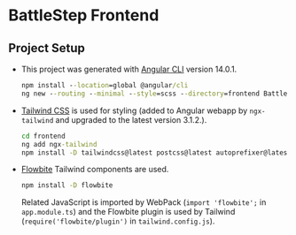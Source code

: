 # BattleStep Frontend

## Project Setup

* This project was generated with [Angular CLI](https://github.com/angular/angular-cli) version 14.0.1.

  ```cmd
  npm install --location=global @angular/cli
  ng new --routing --minimal --style=scss --directory=frontend BattleStep
  ```

* [Tailwind CSS](https://tailwindcss.com/docs/upgrade-guide) is used for styling (added to Angular webapp by `ngx-tailwind` and upgraded to the latest version 3.1.2.).

  ```cmd
  cd frontend
  ng add ngx-tailwind
  npm install -D tailwindcss@latest postcss@latest autoprefixer@latest
  ```

* [Flowbite](https://github.com/themesberg/flowbite) Tailwind components are used.

  ```cmd
  npm install -D flowbite
  ```

  Related JavaScript is imported by WebPack (`import 'flowbite';` in `app.module.ts`) and the Flowbite plugin is used by Tailwind (`require('flowbite/plugin')` in `tailwind.config.js`).
